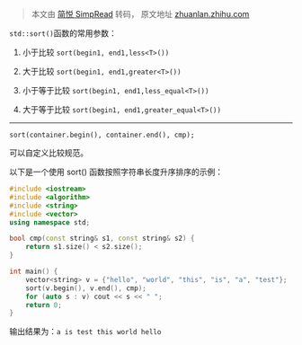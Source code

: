 > 本文由 [简悦 SimpRead](http://ksria.com/simpread/) 转码， 原文地址 [zhuanlan.zhihu.com](https://zhuanlan.zhihu.com/p/615321693)

`std::sort()`函数的常用参数：

1. 小于比较
`sort(begin1, end1,less<T>())`

2. 大于比较
`sort(begin1, end1,greater<T>())`

3. 小于等于比较
`sort(begin1, end1,less_equal<T>())`

4. 大于等于比较
`sort(begin1, end1,greater_equal<T>())`

---

`sort(container.begin(), container.end(), cmp);`

可以自定义比较规范。

以下是一个使用 sort() 函数按照字符串长度升序排序的示例：

```C++
#include <iostream> 
#include <algorithm> 
#include <string> 
#include <vector> 
using namespace std;

bool cmp(const string& s1, const string& s2) { 
    return s1.size() < s2.size(); 
}

int main() { 
    vector<string> v = {"hello", "world", "this", "is", "a", "test"}; 
    sort(v.begin(), v.end(), cmp); 
    for (auto s : v) cout << s << " "; 
    return 0; 
}


```

输出结果为：`a is test this world hello`
